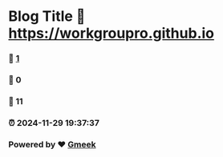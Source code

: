 # Blog Title :link: https://workgroupro.github.io 
### :page_facing_up: [1](https://workgroupro.github.io/tag.html) 
### :speech_balloon: 0 
### :hibiscus: 11 
### :alarm_clock: 2024-11-29 19:37:37 
### Powered by :heart: [Gmeek](https://github.com/Meekdai/Gmeek)
